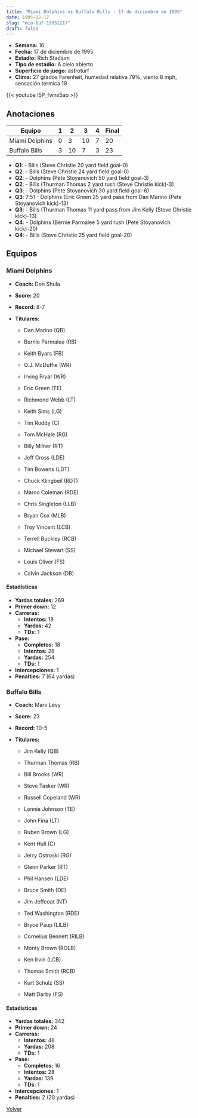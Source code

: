 ```yaml
---
title: "Miami Dolphins vs Buffalo Bills - 17 de diciembre de 1995"
date: 1995-12-17
slug: "mia-buf-19951217"
draft: false
---
```


- **Semana:** 16
- **Fecha:** 17 de diciembre de 1995
- **Estadio:** Rich Stadium
- **Tipo de estadio:** A cielo abierto
- **Superficie de juego:** astroturf
- **Clima:** 27 grados Farenheit, humedad relativa 79%, viento 8 mph, sensación térmica 19


{{< youtube l5P_fwnx5ao >}}


## Anotaciones
| Equipo | 1 | 2 | 3 | 4 | Final |
|--------|---|---|---|---|-------|
| Miami Dolphins  | 0 | 3 | 10 | 7  | 20 |
| Buffalo Bills  | 3 | 10 | 7 | 3  | 23 |
- **Q1**:  - Bills (Steve Christie 20 yard field goal-0)
- **Q2**:  - Bills (Steve Christie 24 yard field goal-0)
- **Q2**:  - Dolphins (Pete Stoyanovich 50 yard field goal-3)
- **Q2**:  - Bills (Thurman Thomas 2 yard rush (Steve Christie kick)-3)
- **Q3**:  - Dolphins (Pete Stoyanovich 30 yard field goal-6)
- **Q3**: 7:51 - Dolphins (Eric Green 25 yard pass from Dan Marino (Pete Stoyanovich kick)-13)
- **Q3**:  - Bills (Thurman Thomas 11 yard pass from Jim Kelly (Steve Christie kick)-13)
- **Q4**:  - Dolphins (Bernie Parmalee 5 yard rush (Pete Stoyanovich kick)-20)
- **Q4**:  - Bills (Steve Christie 25 yard field goal-20)


## Equipos


### Miami Dolphins
* **Coach:** Don Shula
* **Score:** 20
* **Record:** 8-7
* **Titulares:** 

  * Dan Marino (QB) 

  * Bernie Parmalee (RB) 

  * Keith Byars (FB) 

  * O.J. McDuffie (WR) 

  * Irving Fryar (WR) 

  * Eric Green (TE) 

  * Richmond Webb (LT) 

  * Keith Sims (LG) 

  * Tim Ruddy (C) 

  * Tom McHale (RG) 

  * Billy Milner (RT) 

  * Jeff Cross (LDE) 

  * Tim Bowens (LDT) 

  * Chuck Klingbeil (RDT) 

  * Marco Coleman (RDE) 

  * Chris Singleton (LLB) 

  * Bryan Cox (MLB) 

  * Troy Vincent (LCB) 

  * Terrell Buckley (RCB) 

  * Michael Stewart (SS) 

  * Louis Oliver (FS) 

  * Calvin Jackson (DB) 

#### Estadísticas
* **Yardas totales:** 269
* **Primer down:** 12
* **Carreras:**
  * **Intentos:** 18
  * **Yardas:** 42
  * **TDs:** 1
* **Pase:**
  * **Completos:** 18
  * **Intentos:** 28
  * **Yardas:** 254
  * **TDs:** 1
* **Intercepciones:** 1
* **Penalties:** 7 (64 yardas)

### Buffalo Bills
* **Coach:** Marv Levy
* **Score:** 23
* **Record:** 10-5
* **Titulares:** 

  * Jim Kelly (QB) 

  * Thurman Thomas (RB) 

  * Bill Brooks (WR) 

  * Steve Tasker (WR) 

  * Russell Copeland (WR) 

  * Lonnie Johnson (TE) 

  * John Fina (LT) 

  * Ruben Brown (LG) 

  * Kent Hull (C) 

  * Jerry Ostroski (RG) 

  * Glenn Parker (RT) 

  * Phil Hansen (LDE) 

  * Bruce Smith (DE) 

  * Jim Jeffcoat (NT) 

  * Ted Washington (RDE) 

  * Bryce Paup (LILB) 

  * Cornelius Bennett (RILB) 

  * Monty Brown (ROLB) 

  * Ken Irvin (LCB) 

  * Thomas Smith (RCB) 

  * Kurt Schulz (SS) 

  * Matt Darby (FS) 

#### Estadísticas
* **Yardas totales:** 342
* **Primer down:** 24
* **Carreras:**
  * **Intentos:** 48
  * **Yardas:** 208
  * **TDs:** 1
* **Pase:**
  * **Completos:** 16
  * **Intentos:** 28
  * **Yardas:** 139
  * **TDs:** 1
* **Intercepciones:** 1
* **Penalties:** 2 (20 yardas)


[Volver](/historia/1995)

